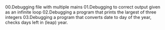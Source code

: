 00.Debugging file with multiple mains
01.Debugging to correct output given as an infinite loop
02.Debugging a program that prints the largest of three integers
03.Debugging a program that converts date to day of the year, checks days left in (leap) year.
